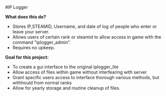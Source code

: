 #IP Logger

**What does this do?**
  * Stores IP,STEAMID, Username, and date of log of people who enter or leave your server.
  * Allows users of certain rank or steamid to allow access in game with the command "iplogger_admin".
  * Requires no upkeep.

**Goal for this project:**
  * To create a gui interface to the original iplogger_lite
  * Allow access of files within game without interfearing with server
  * Grant specific users access to interface thorough various methods, but withhould from normal ranks
  * Allow for yearly storage and routine cleanup of files.
